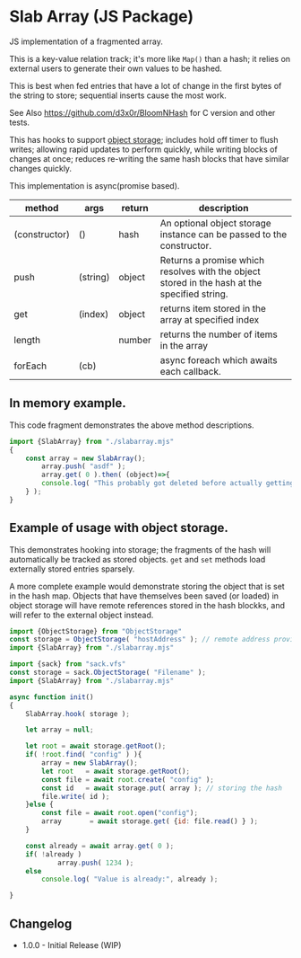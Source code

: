 

# Slab Array (JS Package)

JS implementation of a fragmented array.



This is a key-value relation track; it's more like `Map()` than a hash; it relies on external users to generate their own values to be hashed.

This is best when fed entries that have a lot of change in the first bytes of the string to store; sequential inserts cause the most work.

See Also https://github.com/d3x0r/BloomNHash for C version and other tests.

This has hooks to support [object storage](https://github.com/d3x0r/sack.vfs/blob/master/README_ObjectStorage.md); 
includes hold off timer to flush writes; allowing rapid updates to perform quickly, while writing blocks of changes at once; 
reduces re-writing the same hash blocks that have similar changes quickly.

This implementation is async(promise based).

|method| args | return | description |
|---|----|----|----|
|(constructor) | (<optional storage>) | hash | An optional object storage instance can be passed to the constructor. |
|push| (string) | object | Returns a promise which resolves with the object stored in the hash at the specified string. |
|get| (index) | object | returns item stored in the array at specified index |
|length | <getter> | number | returns the number of items in the array |
| forEach | (cb)  |    | async foreach which awaits each callback.  |


## In memory example.

This code fragment demonstrates the above method descriptions.

``` js
import {SlabArray} from "./slabarray.mjs"
{
	const array = new SlabArray();
        array.push( "asdf" );
        array.get( 0 ).then( (object)=>{
		console.log( "This probably got deleted before actually getting done, maybe?" );
	} );
}

```

## Example of usage with object storage.


This demonstrates hooking into storage; the fragments of the hash will automatically be tracked as stored objects.
`get` and `set` methods load externally stored entries sparsely.

A more complete example would demonstrate storing the object that is set in the hash map.  Objects that have
themselves been saved (or loaded) in object storage will have remote references stored in the hash blockks, and 
will refer to the external object instead.

``` js
import {ObjectStorage} from "ObjectStorage"
const storage = ObjectStorage( "hostAddress" ); // remote address providing storage
import {SlabArray} from "./slabarray.mjs"

```

``` js
import {sack} from "sack.vfs"
const storage = sack.ObjectStorage( "Filename" );
import {SlabArray} from "./slabarray.mjs"

async function init() 
{
	SlabArray.hook( storage );

	let array = null;

	let root = await storage.getRoot();
	if( !root.find( "config" ) ){
		array = new SlabArray();
		let root   = await storage.getRoot();
		const file = await root.create( "config" );
		const id   = await storage.put( array ); // storing the hash 
		file.write( id );
	}else {
		const file = await root.open("config");
		array       = await storage.get( {id: file.read() } );
	}

	const already = await array.get( 0 );
	if( !already )
	        array.push( 1234 );
	else
		console.log( "Value is already:", already );

}

```


## Changelog

- 1.0.0 - Initial Release (WIP)